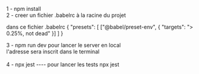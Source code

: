 1 - npm install <br>
2 - creer un fichier .babelrc à la racine du projet

dans ce fichier .babelrc
{
"presets": [
["@babel/preset-env", { "targets": "> 0.25%, not dead" }]
]
}

3 - npm run dev pour lancer le server en local<br>
l'adresse sera inscrit dans le terminal<br><br>
4 - npx jest ---- pour lancer les tests npx jest <br>
